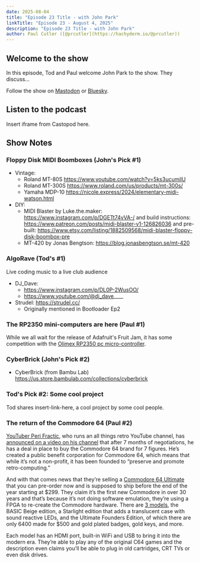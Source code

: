 ```yaml
---
date: 2025-08-04
title: "Episode 23 Title - with John Park"
linkTitle: "Episode 23 - August 4, 2025"
description: "Episode 23 Title - with John Park"
author: Paul Cutler ([@prcutler](https://hachyderm.io/@prcutler))
---
```


## Welcome to the show

In this episode, Tod and Paul welcome John Park to the show.  They discuss...

Follow the show on [Mastodon](https://www.circuitpythonshow.com/@thebootloader/follow) or [Bluesky](https://bsky.app/profile/thebootloader.net).

## Listen to the podcast

Insert iframe from Castopod here.

## Show Notes

### Floppy Disk MIDI Boomboxes (John's Pick #1)
* Vintage:
   * Roland MT-80S https://www.youtube.com/watch?v=5ks3ucumilU
   * Roland MT-300S https://www.roland.com/us/products/mt-300s/
   * Yamaha MDP-10 https://nicole.express/2024/elementary-midi-watson.html
* DIY:
   * MIDI Blaster by Luke.the.maker: https://www.instagram.com/p/DGETt74vVA-/ and build instructions: https://www.patreon.com/posts/midi-blaster-v1-126826036 and pre-built: https://www.etsy.com/listing/1882509568/midi-blaster-floppy-disk-boombox-pre
   * MT-420 by Jonas Bengtson: https://blog.jonasbengtson.se/mt-420

### AlgoRave (Tod's #1)

Live coding music to a live club audience

* DJ_Dave:
  * https://www.instagram.com/p/DL0P-2WusOO/
  * https://www.youtube.com/@dj_dave____
* Strudel: https://strudel.cc/
  * Originally mentioned in Bootloader Ep2


### The RP2350 mini-computers are here (Paul #1)
While we all wait for the release of Adafruit's Fruit Jam, it has some competition with the [Olimex RP2350 pc micro-controller](https://www.olimex.com/Products/RaspberryPi/PICO/RP2350pc/open-source-hardware).

### CyberBrick (John's Pick #2)
* CyberBrick (from Bambu Lab) https://us.store.bambulab.com/collections/cyberbrick

### Tod's Pick #2: Some cool project
Tod shares insert-link-here, a cool project by some cool people.

### The return of the Commodore 64 (Paul #2)
[YouTuber Peri Fractic](https://www.youtube.com/@RetroRecipes), who runs an all things retro YouTube channel, has [announced on a video on his channel](https://www.youtube.com/watch?v=ke-Ao-CpI7E) that after 7 months of negotiations, he has a deal in place to buy the Commodore 64 brand for 7 figures.  He’s created a public benefit corporation for Commodore 64, which means that while it’s not a non-profit, it has been founded to “preserve and promote retro-computing.”

And with that comes news that they’re selling a [Commodore 64 Ultimate](https://www.commodore.net) that you can pre-order now and is supposed to ship before the end of the year starting at $299.  They claim it’s the first new Commodore in over 30 years and that’s because it’s not doing software emulation, they’re using a FPGA to re-create the Commodore hardware.  There are [3 models](https://www.commodore.net/category/all-products), the BASIC Beige edition, a Starlight edition that adds a translucent case with sound reactive LEDs, and the Ultimate Founders Edition, of which there are only 6400 made for $500 and gold plated badges, gold keys, and more.

Each model has an HDMI port, built-in WiFi and USB to bring it into the modern era.   They’re able to play any of the original C64 games and the description even claims you’ll be able to plug in old cartridges, CRT TVs or even disk drives.
